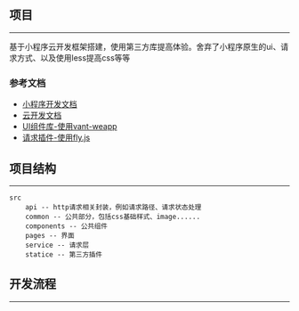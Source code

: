 ## 项目
---
基于小程序云开发框架搭建，使用第三方库提高体验。舍弃了小程序原生的ui、请求方式、以及使用less提高css等等

### 参考文档
- [小程序开发文档](https://developers.weixin.qq.com/miniprogram/dev/framework/view/component.html)
- [云开发文档](https://developers.weixin.qq.com/miniprogram/dev/wxcloud/basis/getting-started.html)
- [UI组件库-使用vant-weapp](https://youzan.github.io/vant-weapp/#/icon)
- [请求插件-使用fly.js](https://wendux.github.io/dist/#/doc/flyio-en/readme)

## 项目结构
---
```
src
    api -- http请求相关封装，例如请求路径、请求状态处理
    common -- 公共部分，包括css基础样式、image......
    components -- 公共组件
    pages -- 界面
    service -- 请求层
    statice -- 第三方插件
```

## 开发流程
---


